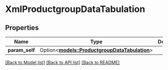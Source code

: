 # XmlProductgroupDataTabulation

## Properties

Name | Type | Description | Notes
------------ | ------------- | ------------- | -------------
**param_self** | Option<[**models::ProductgroupDataTabulation**](ProductgroupDataTabulation.md)> |  | [optional]

[[Back to Model list]](../README.md#documentation-for-models) [[Back to API list]](../README.md#documentation-for-api-endpoints) [[Back to README]](../README.md)


